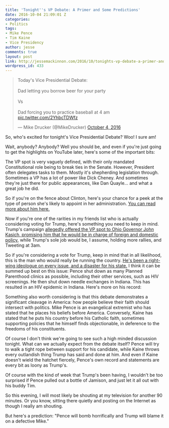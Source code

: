 ```yaml
---
title: 'Tonight''s VP Debate: A Primer and Some Predictions'
date: 2016-10-04 21:09:01 Z
categories:
- Politics
tags:
- Mike Pence
- Tim Kaine
- Vice Presidency
author: jesse
comments: true
layout: post
link: http://jessemackinnon.com/2016/10/tonights-vp-debate-a-primer-and-some-predictions/
wordpress_id: 433
---
```

<blockquote class="twitter-tweet" data-lang="en"><p lang="en" dir="ltr">Today&#39;s Vice Presidential Debate:<br><br>Dad letting you borrow beer for your party<br><br>Vs<br><br>Dad forcing you to practice baseball at 4 am <a href="https://t.co/2YhbcTDWfz">pic.twitter.com/2YhbcTDWfz</a></p>&mdash; Mike Drucker (@MikeDrucker) <a href="https://twitter.com/MikeDrucker/status/783295117536866304?ref_src=twsrc%5Etfw">October 4, 2016</a></blockquote>
<script async src="https://platform.twitter.com/widgets.js" charset="utf-8"></script>

So, who's excited for tonight's Vice Presidential Debate? Woo! I sure am!

Wait, anybody? Anybody? Well you should be, and even if you're just going to get the highlights on YouTube later, here's some of the important bits:

The VP spot is very vaguely defined, with their only mandated Constitutional role being to break ties in the Senate. However, President often delegates tasks to them. Mostly it's shepherding legislation through. Sometimes a VP has a lot of power like Dick Cheney. And sometimes they're just there for public appearances, like Dan Quayle... and what a great job he did.

So if you're on the fence about Clinton, here's your chance for a peek at the type of person she's likely to appoint in her administration. [You can read more about him here.](https://thinkprogress.org/what-you-need-to-know-about-tim-kaine-hillary-clintons-vice-president-pick-832de5b910a0#.lx43fk9bi)

Now if you're one of the rarities in my friends list who is actually considering voting for Trump, here's something you need to keep in mind. Trump's campaign [allegedly offered the VP spot to Ohio Governor John Kasich, promising him that he would be in charge of foreign and domestic policy](http://www.nytimes.com/2016/07/20/magazine/how-donald-trump-picked-his-running-mate.html), while Trump's sole job would be, I assume, holding more rallies, and Tweeting at 3am.

So if you're considering a vote for Trump, keep in mind that in all likelihood, this is the man who would really be running the country. [He's been a right-wing ideologue on every issue, and a disaster for his state.](https://www.reddit.com/r/Indiana/comments/4u6qfr/why_is_mike_pence_disliked_in_indiana/d5ng4e0) I think it can be summed up best on this issue: Pence shut down as many Planned Parenthood clinics as possible, including their other services, such as HIV screenings. He then shut down needle exchanges in Indiana. This has resulted in an HIV epidemic in Indiana. Here's more on his record: 

Something also worth considering is that this debate demonstrates a significant cleavage in America: how people believe their faith should intersect with politics. Mike Pence is an evangelical extremist who has stated that he places his beliefs before America. Conversely, Kaine has stated that he puts his country before his Catholic faith, sometimes supporting policies that he himself finds objectionable, in deference to the freedoms of his constituents.

Of course I don't think we're going to see such a high minded discussion tonight. What can we actually expect from the debate itself? Pence will try to walk a tight rope between support for his candidate, while Kaine throws every outlandish thing Trump has said and done at him. And even if Kaine doesn't wield the hatchet fiercely, Pence's own record and statements are every bit as loony as Trump's.

Of course with the kind of week that Trump's been having, I wouldn't be too surprised if Pence pulled out a bottle of Jamison, and just let it all out with his buddy Tim.

So this evening, I will most likely be shouting at my television for another 90 minutes. Or you know, sitting there quietly and posting on the Internet as though I really am shouting.

But here's a prediction: "Pence will bomb horrifically and Trump will blame it on a defective Mike."

